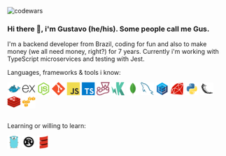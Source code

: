![codewars](https://www.codewars.com/users/nowayhecodes/badges/micro)

### Hi there 👋, i'm Gustavo (he/his). Some people call me Gus.

I'm a backend developer from Brazil, coding for fun and also to make money (we all need money, right?) for 7 years.
Currently i'm working with TypeScript microservices and testing with Jest. 

Languages, frameworks & tools i know: 

<div style="display: inline_block"> 
  <img align="center" alt="Icon Docker" height="30" width="30" src="https://raw.githubusercontent.com/devicons/devicon/master/icons/docker/docker-original.svg" />
  
  <img align="center" alt="Icon Express" height="30" width="30" src="https://raw.githubusercontent.com/devicons/devicon/master/icons/express/express-original.svg" />
  
  <img align="center" alt="Icon Nodejs" height="30" width="30" src="https://raw.githubusercontent.com/devicons/devicon/master/icons/nodejs/nodejs-original.svg" />
  
  <img align="center" alt="Icon Git" height="30" width="30" src="https://raw.githubusercontent.com/devicons/devicon/master/icons/git/git-original.svg" />
  
  <img align="center" alt="Icon JavaScript" height="30" width="30" src="https://raw.githubusercontent.com/devicons/devicon/master/icons/javascript/javascript-original.svg" />
  
  <img align="center" alt="Icon TypeScript" height="30" width="30" src="https://raw.githubusercontent.com/devicons/devicon/master/icons/typescript/typescript-original.svg" />
  
  <img align="center" alt="Icon Jest" height="30" width="30" src="https://raw.githubusercontent.com/devicons/devicon/master/icons/jest/jest-plain.svg" />
  
  <img align="center" alt="Icon Karma" height="30" width="30" src="https://raw.githubusercontent.com/devicons/devicon/master/icons/karma/karma-original.svg" />
  
  <img align="center" alt="Icon MongoDB" height="30" width="30" src="https://raw.githubusercontent.com/devicons/devicon/master/icons/mongodb/mongodb-original.svg" />
  
  <img align="center" alt="Icon MySQL" height="30" width="30" src="https://raw.githubusercontent.com/devicons/devicon/master/icons/mysql/mysql-plain.svg" />
  
  <img align="center" alt="Icon Sequelize" height="30" width="30" src="https://raw.githubusercontent.com/devicons/devicon/master/icons/sequelize/sequelize-original.svg" />
  
  <img align="center" alt="Icon Ruby" height="30" width="30" src="https://raw.githubusercontent.com/devicons/devicon/master/icons/ruby/ruby-plain.svg" />
  
  <img align="center" alt="Icon Python" height="30" width="30" src="https://raw.githubusercontent.com/devicons/devicon/master/icons/python/python-original.svg" />
  
  <img align="center" alt="Icon Flask" height="30" width="30" src="https://raw.githubusercontent.com/devicons/devicon/master/icons/flask/flask-original.svg" />
  
  <img align="center" alt="Icon Redis" height="30" width="30" src="https://raw.githubusercontent.com/devicons/devicon/master/icons/redis/redis-original.svg" />
  
  <img align="center" alt="Icon AWS" height="30" width="30" src="https://raw.githubusercontent.com/devicons/devicon/master/icons/amazonwebservices/amazonwebservices-original.svg" />
</div>

<br />

Learning or willing to learn:

<div style="display: inline_block">
  <img align="center" alt="Icon Go" height="30" width="30" src="https://raw.githubusercontent.com/devicons/devicon/master/icons/go/go-original.svg" />
  <img align="center" alt="Icon Rust" height="30" width="30" src="https://raw.githubusercontent.com/devicons/devicon/master/icons/rust/rust-plain.svg" />
  <img align="center" alt="Icon Scala" height="30" width="30" src="https://raw.githubusercontent.com/devicons/devicon/master/icons/scala/scala-original.svg" />
</div>

<br />
<br />
